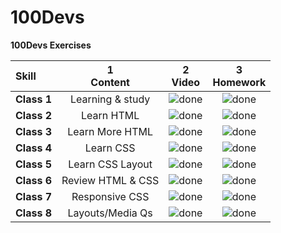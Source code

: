 # 100Devs
**100Devs Exercises**

[done]: https://user-images.githubusercontent.com/29199184/32275438-8385f5c0-bf0b-11e7-9406-42265f71e2bd.png "Done"
[Completed]: https://user-images.githubusercontent.com/29199184/32275438-8385f5c0-bf0b-11e7-9406-42265f71e2bd.png "Completed"
[In Progress]: https://user-images.githubusercontent.com/29199184/34462881-7305ddac-ee4d-11e7-9b57-589424820da4.png "In Progress"
[Soon]: https://user-images.githubusercontent.com/29199184/34462916-d5c37bd4-ee4d-11e7-9f4a-d57f2243281b.png "Soon"

|               Skill              | 1<br>Content      | 2<br>Video             | 3<br>Homework    |
|:-------------------------------- |:-----------------:|:----------------------:|:----------------:|
|**Class 1**                       | Learning & study  | ![done][done]          | ![done][done]    |
|**Class 2**                       | Learn HTML        | ![done][done]          | ![done][done]    |
|**Class 3**                       | Learn More HTML   | ![done][done]          | ![done][done]    |
|**Class 4**                       | Learn CSS         | ![done][done]          | ![done][done]    |
|**Class 5**                       | Learn CSS Layout  | ![done][done]          | ![done][done]    |
|**Class 6**                       | Review HTML & CSS | ![done][done]          | ![done][done]    |
|**Class 7**                       | Responsive CSS    | ![done][done]          | ![done][done]    |
|**Class 8**                       | Layouts/Media Qs  | ![done][done]          | ![done][done]    |
